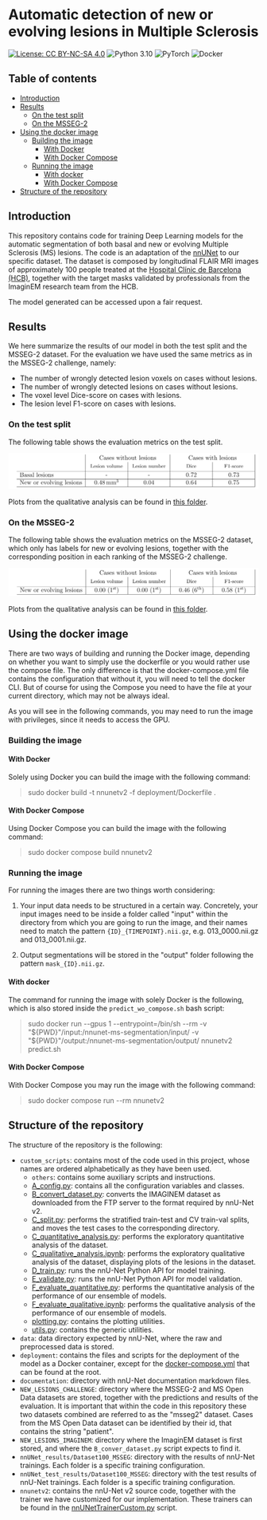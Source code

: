 ﻿# Automatic detection of new or evolving lesions in Multiple Sclerosis
[![License: CC BY-NC-SA 4.0](https://licensebuttons.net/l/by-nc-sa/4.0/88x31.png)](https://creativecommons.org/licenses/by-nc-sa/4.0/)
![Python 3.10](https://img.shields.io/badge/python-3.10-blue.svg?style=for-the-badge&logo=python&logoColor=ffdd54&labelColor=blue&color=gray)
![PyTorch](https://img.shields.io/badge/PyTorch-%23EE4C2C.svg?style=for-the-badge&logo=PyTorch&logoColor=white)
![Docker](https://img.shields.io/badge/docker-%230db7ed.svg?style=for-the-badge&logo=docker&logoColor=white)

## Table of contents
<!-- TOC -->
* [Introduction](#introduction)
* [Results](#results)
  * [On the test split](#on-the-test-split)
  * [On the MSSEG-2](#on-the-msseg-2)
* [Using the docker image](#using-the-docker-image)
  * [Building the image](#building-the-image)
    * [With Docker](#with-docker)
    * [With Docker Compose](#with-docker-compose)
  * [Running the image](#running-the-image)
    * [With docker](#with-docker-1)
    * [With Docker Compose](#with-docker-compose-1)
* [Structure of the repository](#structure-of-the-repository)
<!-- TOC -->

## Introduction

This repository contains code for training Deep Learning models
for the automatic segmentation of both basal and new or evolving Multiple Sclerosis (MS) lesions.
The code is an adaptation of the [nnUNet](https://github.com/MIC-DKFZ/nnUNet) to our specific dataset.
The dataset is composed by longitudinal FLAIR MRI images of approximately 100 people treated at
the [Hospital Clínic de Barcelona (HCB)](https://www.clinicbarcelona.org/),
together with the target masks validated by professionals from the ImaginEM research team from the HCB.

The model generated can be accessed upon a fair request.

## Results

We here summarize the results of our model in both the test split and the MSSEG-2 dataset.
For the evaluation we have used the same metrics as in the MSSEG-2 challenge, 
namely:
+ The number of wrongly detected lesion voxels on cases without lesions.
+ The number of wrongly detected lesions on cases without lesions.
+ The voxel level Dice-score on cases with lesions.
+ The lesion level F1-score on cases with lesions.

### On the test split
The following table shows the evaluation metrics on the test split.

![results_table.png](nnUNet_test_results/Dataset100_MSSEG/results_table.png)

Plots from the qualitative analysis can be found in [this folder](nnUNet_test_results/Dataset100_MSSEG/nnUNetTrainerExtremeOversamplingEarlyStoppingLowLR__nnUNetPlans__3d_fullres/Analysis).

### On the MSSEG-2
The following table shows the evaluation metrics on the MSSEG-2 dataset, 
which only has labels for new or evolving lesions, 
together with the corresponding position in each ranking of the MSSEG-2 challenge.

![MSSEG2_results_table.png](NEW_LESIONS_CHALLENGE/MSSEG2_results_table.png)

Plots from the qualitative analysis can be found in [this folder](NEW_LESIONS_CHALLENGE/Analysis).
## Using the docker image

There are two ways of building and running the Docker image,
depending on whether you want to simply use the dockerfile
or you would rather use the compose file.
The only difference is that the docker-compose.yml file contains
the configuration that without it,
you will need to tell the docker CLI.
But of course for using the Compose you need to have the file at your current directory,
which may not be always ideal.

As you will see in the following commands,
you may need to run the image with privileges,
since it needs to access the GPU.

### Building the image

#### With Docker

Solely using Docker you can build the image with the following command:

> sudo docker build -t nnunetv2 -f deployment/Dockerfile .

#### With Docker Compose

Using Docker Compose you can build the image with the following command:

> sudo docker compose build nnunetv2

### Running the image

For running the images there are two things worth considering:

1. Your input data needs to be structured in a certain way.
   Concretely, your input images need to be inside a folder called "input"
   within the directory from which you are going to run the image,
   and their names need to match the pattern `{ID}_{TIMEPOINT}.nii.gz`,
   e.g. 013_0000.nii.gz and 013_0001.nii.gz.

2. Output segmentations will be stored in the "output" folder following the pattern `mask_{ID}.nii.gz`.

#### With docker

The command for running the image with solely Docker is the following,
which is also stored inside the `predict_wo_compose.sh` bash script:

> sudo docker run --gpus 1 --entrypoint=/bin/sh --rm
> -v "${PWD}"/input:/nnunet-ms-segmentation/input/
> -v "${PWD}"/output:/nnunet-ms-segmentation/output/
> nnunetv2 predict.sh

#### With Docker Compose

With Docker Compose you may run the image with the following command:

> sudo docker compose run --rm nnunetv2

## Structure of the repository

The structure of the repository is the following:

+ `custom_scripts`: contains most of the code used in this project,
  whose names are ordered alphabetically as they have been used.
    - `others`: contains some auxiliary scripts and instructions.
    - [A_config.py](custom_scripts/A_config.py): contains all the configuration variables and classes.
    - [B_convert_dataset.py](custom_scripts/B_convert_dataset.py): converts the IMAGINEM dataset as downloaded
      from the FTP server to the format required by nnU-Net v2.
    - [C_split.py](custom_scripts/C_split.py): performs the stratified train-test and CV train-val splits,
      and moves the test cases to the corresponding directory.
    - [C_quantitative_analysis.py](custom_scripts/C_quantitative_analysis.py): performs the exploratory
      quantitative analysis of the dataset.
    - [C_qualitative_analysis.ipynb](custom_scripts/C_qualitative_analysis.ipynb): performs the exploratory
      qualitative analysis of the dataset,
      displaying plots of the lesions in the dataset.
    - [D_train.py](custom_scripts/D_train.py): runs the nnU-Net Python API for model training.
    - [E_validate.py](custom_scripts/E_validate.py): runs the nnU-Net Python API for model validation.
    - [F_evaluate_quantitative.py](custom_scripts/F_evaluate_quantitative.py): performs the quantitative analysis
      of the performance of our ensemble of models.
    - [F_evaluate_qualitative.ipynb](custom_scripts/F_evaluate_qualitative.ipynb): performs the qualitative
      analysis of the performance of our ensemble of models.
    - [plotting.py](custom_scripts/plotting.py): contains the plotting utilities.
    - [utils.py](custom_scripts/utils.py): contains the generic utilities.
+ `data`: data directory expected by nnU-Net, where the raw and preprocessed data is stored.
+ `deployment`: contains the files and scripts for the deployment of the model as a Docker container, 
  except for the [docker-compose.yml](docker-compose.yml) that can be found at the root.
+ `documentation`: directory with nnU-Net documentation markdown files.
+ `NEW_LESIONS_CHALLENGE`: directory where the MSSEG-2 and MS Open Data datasets are stored,
  together with the predictions and results of the evaluation.
  It is important that within the code in this repository
  these two datasets combined are referred to as the "msseg2" dataset.
  Cases from the MS Open Data dataset can be identified by their id,
  that contains the string "patient".
+ `NEW_LESIONS_IMAGINEM`: directory where the ImaginEM dataset is first stored,
  and where the `B_conver_dataset.py` script expects to find it.
+ `nnUNet_results/Dataset100_MSSEG`: directory with the results of nnU-Net trainings. Each folder is a specific training
  configuration.
+ `nnUNet_test_results/Dataset100_MSSEG`: directory with the test results of nnU-Net trainings. Each folder is a
  specific training configuration.
+ `nnunetv2`: contains the nnU-Net v2 source code, together with the trainer we have customized for our implementation.
  These trainers can be found in the [nnUNetTrainerCustom.py](nnunetv2/training/nnUNetTrainer/variants/0_OURS/nnUNetTrainerCustom.py) script.
